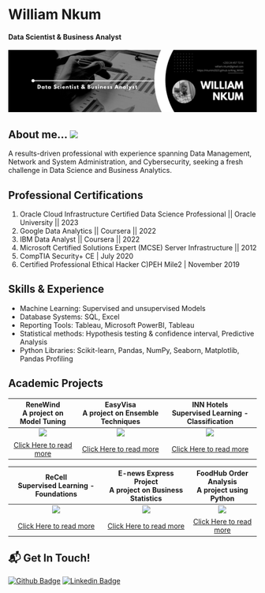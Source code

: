 # William Nkum                                                                             
#### Data Scientist & Business Analyst
![Data Scientist & Business Analyst](https://github.com/Nkunim2023/Nkunim2023/blob/main/Data%20Banner.jpg?raw=true)

## About me... <img src="https://media.giphy.com/media/IcdIKJQbS7T9yNg0su/giphy.gif" width="50"> <br />
A results-driven professional with experience spanning Data Management, Network and System Administration, and Cybersecurity, seeking a fresh challenge in Data Science and Business Analytics. 

## Professional Certifications

1.	Oracle Cloud Infrastructure Certified Data Science Professional || Oracle University || 2023
2.	Google Data Analytics || Coursera || 2022
3.	IBM Data Analyst || Coursera || 2022
4.	Microsoft Certified Solutions Expert (MCSE) Server Infrastructure || 2012
5.	CompTIA Security+ CE | July 2020
6.	Certified Professional Ethical Hacker C)PEH Mile2 | November 2019


## Skills & Experience  
-  Machine Learning: Supervised and unsupervised Models
-  Database Systems: SQL, Excel
-  Reporting Tools: Tableau, Microsoft PowerBI, Tableau
-  Statistical methods: Hypothesis testing & confidence interval, Predictive Analysis
-  Python Libraries: Scikit-learn, Pandas, NumPy, Seaborn, Matplotlib, Pandas Profiling


## Academic Projects

| ReneWind <br>A project on Model Tuning                             | EasyVisa <br>A project on Ensemble Techniques                        |INN Hotels <br>Supervised Learning - Classification
|:--------------------------:                                        |:------------------------:                                            | :------------------------:
|![](https://i.imgur.com/hsyxKc7.jpg)                                |  ![](https://i.imgur.com/njQxBoM.jpg)                                | ![](https://i.imgur.com/bqcI2cB.jpg)
|[Click Here to read more](https://github.com/Nkunim2023/ReneWind)   |  [Click Here to read more](https://github.com/Nkunim2023/EasyVisa/)   | [Click Here to read more](https://github.com/Nkunim2023/INN-Hotels)


| ReCell <br>Supervised Learning - Foundations                       | E-news Express Project <br>A project on Business Statistics        |FoodHub Order Analysis <br>A project using Python
|:--------------------------:                                        |:------------------------:                                          | :------------------------:
|![](https://i.imgur.com/5Prjkyb.png)                                |  ![](https://i.imgur.com/9fnxVCD.jpg)                              | ![](https://i.imgur.com/UtjoN8j.jpg)
[Click Here to read more](https://github.com/Nkunim2023/ReCell)  |  [Click Here to read more](https://github.com/Nkunim2023/E-news-Express)   | [Click Here to read more](https://github.com/Nkunim2023/FoodHub-Order-Analysis)





## 📬 Get In Touch!
[![Github Badge](http://img.shields.io/badge/-Github-black?style=flat-square&logo=github&link=https://github.com/Nkunim2023)](https://github.com/Nkunim2023/) 
[![Linkedin Badge](https://img.shields.io/badge/-LinkedIn-blue?style=flat-square&logo=Linkedin&logoColor=white&link=https://www.linkedin.com/in/william-nkum-b7709237//)](https://www.linkedin.com/in/william-nkum-b7709237/)
